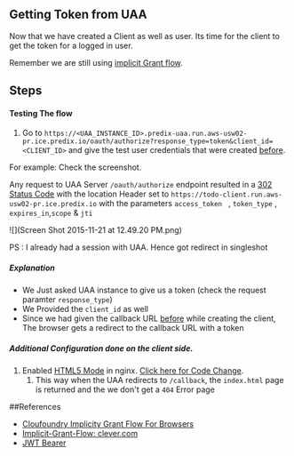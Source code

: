 ## Getting Token from UAA

Now that we have created a Client as well as user. Its time for the client to get the token for a logged in user.

Remember we are still using [implicit Grant flow](https://github.com/cloudfoundry/uaa/blob/master/docs/UAA-APIs.rst#implicit-grant-for-browsers-get-oauthauthorize).


## Steps
#### Testing The flow

1. Go to ` https://<UAA_INSTANCE_ID>.predix-uaa.run.aws-usw02-pr.ice.predix.io/oauth/authorize?response_type=token&client_id=<CLIENT_ID> ` and give the test user credentials that were created [before](./create_dummy_users_in_uaa.md).

For example: Check the screenshot.


Any request to UAA Server ` /oauth/authorize ` endpoint resulted in a [302 Status Code](https://en.wikipedia.org/wiki/HTTP_302) with the location Header set to ` https://todo-client.run.aws-usw02-pr.ice.predix.io ` with the parameters `access_token ` , `token_type` , `expires_in`,`scope` & `jti`


![](Screen Shot 2015-11-21 at 12.49.20 PM.png)


PS : I already had a session with UAA. Hence got redirect in singleshot

##### Explanation
* We Just asked UAA instance to give us a token (check the request paramter ` response_type `)
* We Provided the ` client_id ` as well
* Since we had given the callback URL [before](./registering_client_in_uaa.md) while creating the client, The browser gets a redirect to the callback URL with a token

##### Additional Configuration done on the client side.
1. Enabled [HTML5 Mode](https://docs.angularjs.org/guide/$location) in nginx. [Click here for Code Change](https://github.com/sks/predix-sample/pull/11/files#diff-482fe9fd97c71894541b48caf46732ddR41).
    1. This way when the UAA redirects to ` /callback `, the ` index.html ` page is returned and the we don't get a ` 404 ` Error page


##References

* [Cloufoundry Implicity Grant Flow For Browsers](https://github.com/cloudfoundry/uaa/blob/master/docs/UAA-APIs.rst#implicit-grant-for-browsers-get-oauthauthorize)
* [Implicit-Grant-Flow: clever.com](https://dev.clever.com/instant-login/implicit-grant-flow)
* [JWT Bearer](https://bshaffer.github.io/oauth2-server-php-docs/grant-types/jwt-bearer/)
